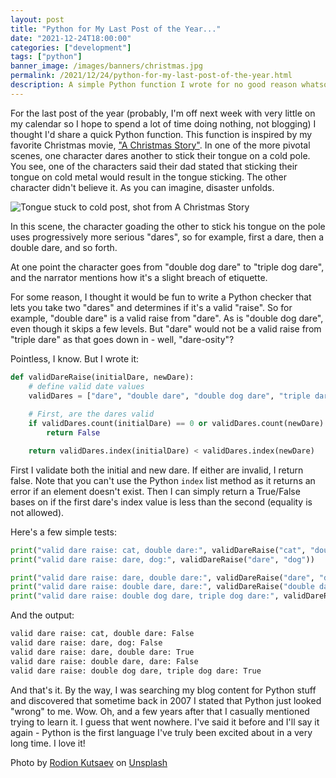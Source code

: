 ```yaml
---
layout: post
title: "Python for My Last Post of the Year..."
date: "2021-12-24T18:00:00"
categories: ["development"]
tags: ["python"]
banner_image: /images/banners/christmas.jpg
permalink: /2021/12/24/python-for-my-last-post-of-the-year.html
description: A simple Python function I wrote for no good reason whatsoever...
---
```


For the last post of the year (probably, I'm off next week with very little on my calendar so I hope to spend a lot of time doing nothing, not blogging) I thought I'd share a quick Python function. This function is inspired by my favorite Christmas movie, ["A Christmas Story"](https://www.imdb.com/title/tt0085334/). In one of the more pivotal scenes, one character dares another to stick their tongue on a cold pole. You see, one of the characters said their dad stated that sticking their tongue on cold metal would result in the tongue sticking. The other character didn't believe it. As you can imagine, disaster unfolds.

<p>
<img data-src="https://static.raymondcamden.com/images/2021/12/pole_post.jpg" alt="Tongue stuck to cold post, shot from A Christmas Story" class="lazyload imgborder imgcenter">
</p>

In this scene, the character goading the other to stick his tongue on the pole uses progressively more serious "dares", so for example, first a dare, then a double dare, and so forth.

At one point the character goes from "double dog dare" to "triple dog dare", and the narrator mentions how it's a slight breach of etiquette. 

For some reason, I thought it would be fun to write a Python checker that lets you take two "dares" and determines if it's a valid "raise". So for example, "double dare" is a valid raise from "dare". As is "double dog dare", even though it skips a few levels. But "dare" would not be a valid raise from "triple dare" as that goes down in - well, "dare-osity"? 

Pointless, I know. But I wrote it:

```python
def validDareRaise(initialDare, newDare):
	# define valid date values
	validDares = ["dare", "double dare", "double dog dare", "triple dare", "triple dog dare"]
	
	# First, are the dares valid
	if validDares.count(initialDare) == 0 or validDares.count(newDare) == 0:
		return False

	return validDares.index(initialDare) < validDares.index(newDare)
```

First I validate both the initial and new dare. If either are invalid, I return false. Note that you can't use the Python `index` list method as it returns an error if an element doesn't exist. Then I can simply return a True/False bases on if the first dare's index value is less than the second (equality is not allowed).

Here's a few simple tests:

```python
print("valid dare raise: cat, double dare:", validDareRaise("cat", "double dare"))
print("valid dare raise: dare, dog:", validDareRaise("dare", "dog"))

print("valid dare raise: dare, double dare:", validDareRaise("dare", "double dare"))
print("valid dare raise: double dare, dare:", validDareRaise("double dare","dare"))
print("valid dare raise: double dog dare, triple dog dare:", validDareRaise("double dog dare", "triple dog dare"))
```

And the output:

```bash
valid dare raise: cat, double dare: False
valid dare raise: dare, dog: False
valid dare raise: dare, double dare: True
valid dare raise: double dare, dare: False
valid dare raise: double dog dare, triple dog dare: True
```

And that's it. By the way, I was searching my blog content for Python stuff and discovered that sometime back in 2007 I stated that Python just looked "wrong" to me. Wow. Oh, and a few years after that I casually mentioned trying to learn it. I guess that went nowhere. I've said it before and I'll say it again - Python is the first language I've truly been excited about in a very long time. I love it!

Photo by <a href="https://unsplash.com/@frostroomhead?utm_source=unsplash&utm_medium=referral&utm_content=creditCopyText">Rodion Kutsaev</a> on <a href="https://unsplash.com/s/photos/christmas?utm_source=unsplash&utm_medium=referral&utm_content=creditCopyText">Unsplash</a>
  

